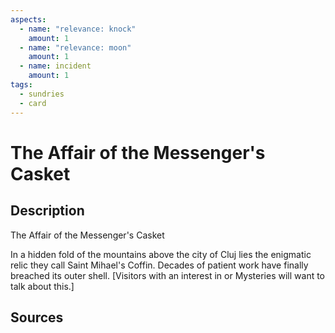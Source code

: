 ```yaml
---
aspects: 
  - name: "relevance: knock"
    amount: 1
  - name: "relevance: moon"
    amount: 1
  - name: incident
    amount: 1
tags:
  - sundries
  - card
---
```

# The Affair of the Messenger's Casket
## Description
The Affair of the Messenger's Casket

In a hidden fold of the mountains above the city of Cluj lies the enigmatic relic they call Saint Mihael's Coffin. Decades of patient work have finally breached its outer shell. [Visitors with an interest in <sprite name=knock> or <sprite name=moon> Mysteries will want to talk about this.]
## Sources

